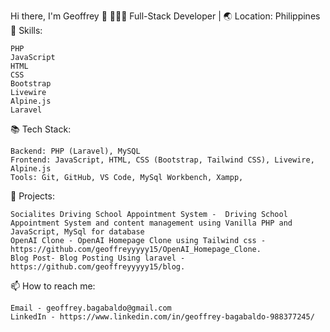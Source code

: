 Hi there, I'm Geoffrey 👋
👨🏻‍💻 Full-Stack Developer | 🌏 Location: Philippines
💼 Skills:

    PHP
    JavaScript
    HTML
    CSS
    Bootstrap
    Livewire
    Alpine.js
    Laravel

📚 Tech Stack:

    Backend: PHP (Laravel), MySQL
    Frontend: JavaScript, HTML, CSS (Bootstrap, Tailwind CSS), Livewire, Alpine.js
    Tools: Git, GitHub, VS Code, MySql Workbench, Xampp, 

🔭 Projects:

    Socialites Driving School Appointment System -  Driving School Appointment System and content management using Vanilla PHP and JavaScript, MySql for database
    OpenAI Clone - OpenAI Homepage Clone using Tailwind css - https://github.com/geoffreyyyyy15/OpenAI_Homepage_Clone.
    Blog Post- Blog Posting Using laravel - https://github.com/geoffreyyyyy15/blog.

📫 How to reach me:

    Email - geoffrey.bagabaldo@gmail.com
    LinkedIn - https://www.linkedin.com/in/geoffrey-bagabaldo-988377245/
    

<!-- 📊 GitHub Stats: -->


<!-- <img src="https://github-readme-stats.vercel.app/api/top-langs/?username=geoffreyyyyy15&amp;layout=compact&amp;theme=radical" alt="Top Langs"> -->
